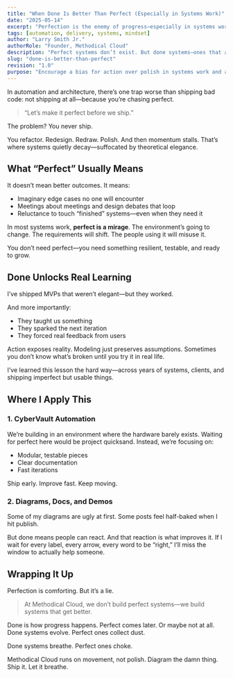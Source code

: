 ```yaml
---
title: "When Done Is Better Than Perfect (Especially in Systems Work)"
date: "2025-05-14"
excerpt: "Perfection is the enemy of progress—especially in systems work. Learn why shipping 'done' is more valuable than waiting for perfect."
tags: [automation, delivery, systems, mindset]
author: "Larry Smith Jr."
authorRole: "Founder, Methodical Cloud"
description: "Perfect systems don’t exist. But done systems—ones that actually ship and evolve—are where real progress happens. Here’s why I favor clarity over polish."
slug: "done-is-better-than-perfect"
revision: "1.0"
purpose: "Encourage a bias for action over polish in systems work and automation delivery"
---
```


In automation and architecture, there’s one trap worse than shipping bad code: not shipping at all—because you’re chasing perfect.

> “Let’s make it perfect before we ship.”

The problem? You never ship.

You refactor. Redesign. Redraw. Polish.
And then momentum stalls. That’s where systems quietly decay—suffocated by theoretical elegance.

## What “Perfect” Usually Means

It doesn’t mean better outcomes. It means:

- Imaginary edge cases no one will encounter
- Meetings about meetings and design debates that loop
- Reluctance to touch “finished” systems—even when they need it

In most systems work, **perfect is a mirage**. The environment’s going to change. The requirements will shift. The people using it will misuse it.

You don’t need perfect—you need something resilient, testable, and ready to grow.

## Done Unlocks Real Learning

I’ve shipped MVPs that weren’t elegant—but they worked.

And more importantly:

- They taught us something
- They sparked the next iteration
- They forced real feedback from users

Action exposes reality. Modeling just preserves assumptions. Sometimes you don’t know what’s broken until you try it in real life.

I’ve learned this lesson the hard way—across years of systems, clients, and shipping imperfect but usable things.

## Where I Apply This

### 1. CyberVault Automation

We’re building in an environment where the hardware barely exists. Waiting for perfect here would be project quicksand. Instead, we’re focusing on:

- Modular, testable pieces
- Clear documentation
- Fast iterations

Ship early. Improve fast. Keep moving.

### 2. Diagrams, Docs, and Demos

Some of my diagrams are ugly at first. Some posts feel half-baked when I hit publish.

But done means people can react. And that reaction is what improves it. If I wait for every label, every arrow, every word to be “right,” I’ll miss the window to actually help someone.

## Wrapping It Up

Perfection is comforting. But it’s a lie.

> At Methodical Cloud, we don’t build perfect systems—we build systems that get better.

Done is how progress happens.
Perfect comes later. Or maybe not at all.
Done systems evolve. Perfect ones collect dust.

Done systems breathe.
Perfect ones choke.

Methodical Cloud runs on movement, not polish. Diagram the damn thing. Ship it. Let it breathe.
